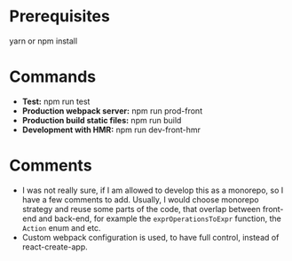 # Prerequisites

yarn or npm install

# Commands

* **Test:** npm run test
* **Production webpack server:** npm run prod-front
* **Production build static files:** npm run build
* **Development with HMR:** npm run dev-front-hmr

# Comments

* I was not really sure, if I am allowed to develop this as a monorepo, so I have a few comments to add. Usually, I would choose monorepo strategy and reuse some parts of the code, that overlap between front-end and back-end, for example the `exprOperationsToExpr` function, the `Action` enum and etc.
* Custom webpack configuration is used, to have full control, instead of react-create-app.
